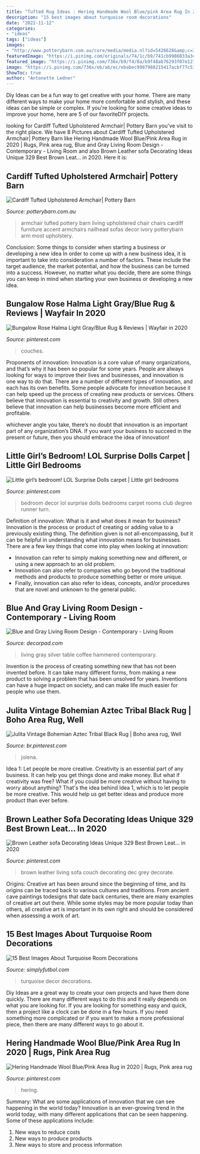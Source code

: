 ```yaml
---
title: "Tufted Rug Ideas : Hering Handmade Wool Blue/pink Area Rug In 2020"
description: "15 best images about turquoise room decorations"
date: "2022-11-12"
categories:
- "ideas"
tags: ["ideas"]
images:
- "http://www.potterybarn.com.au/core/media/media.nl?id=5426628&amp;c=3572911&amp;h=e496ab69c4d75702e71e&amp;resizeid=4&amp;resizeh=1200&amp;resizew=1200"
featuredImage: "https://i.pinimg.com/originals/74/1c/b9/741cb9986033a3cf9717d51f1199e3ce.jpg"
featured_image: "https://i.pinimg.com/736x/b9/f4/8a/b9f48ab76293f07e121932083e45a92a.jpg"
image: "https://i.pinimg.com/736x/eb/ab/ec/ebabec9987988215417acbf77c51cc25.jpg"
ShowToc: true
author: "Antonette Ledner"
---
```



Diy Ideas can be a fun way to get creative with your home. There are many different ways to make your home more comfortable and stylish, and these ideas can be simple or complex. If you're looking for some creative ideas to improve your home, here are 5 of our favoriteDIY projects.

	

		
looking for Cardiff Tufted Upholstered Armchair| Pottery Barn you've visit to the right place. We have 8 Pictures about Cardiff Tufted Upholstered Armchair| Pottery Barn like Hering Handmade Wool Blue/Pink Area Rug in 2020 | Rugs, Pink area rug, Blue and Gray Living Room Design - Contemporary - Living Room and also Brown Leather sofa Decorating Ideas Unique 329 Best Brown Leat… in 2020. Here it is:
		
    
## Cardiff Tufted Upholstered Armchair| Pottery Barn

<img loading=lazy src="http://www.potterybarn.com.au/core/media/media.nl?id=5426628&amp;c=3572911&amp;h=e496ab69c4d75702e71e&amp;resizeid=4&amp;resizeh=1200&amp;resizew=1200" onerror="this.onerror=null;this.src='https://tse3.mm.bing.net/th?id=OIP.xvuhEjYzGbXTI7vQ78UfxwHaGq&amp;pid=15.1';" alt="Cardiff Tufted Upholstered Armchair| Pottery Barn">

_Source: potterybarn.com.au_

>armchair tufted pottery barn living upholstered chair chairs cardiff furniture accent armchairs nailhead sofas decor ivory potterybarn arm most upholstery. 

	

Conclusion: Some things to consider when starting a business or developing a new idea
In order to come up with a new business idea, it is important to take into consideration a number of factors. These include the target audience, the market potential, and how the business can be turned into a success. However, no matter what you decide, there are some things you can keep in mind when starting your own business or developing a new idea.

    
## Bungalow Rose Halma Light Gray/Blue Rug &amp; Reviews | Wayfair In 2020

<img loading=lazy src="https://i.pinimg.com/originals/74/1c/b9/741cb9986033a3cf9717d51f1199e3ce.jpg" onerror="this.onerror=null;this.src='https://tse2.mm.bing.net/th?id=OIP.pgA7LzOi4dg68XxASzBJCgHaHa&amp;pid=15.1';" alt="Bungalow Rose Halma Light Gray/Blue Rug &amp; Reviews | Wayfair in 2020">

_Source: pinterest.com_

>couches. 

	

Proponents of innovation:
Innovation is a core value of many organizations, and that’s why it has been so popular for some years. People are always looking for ways to improve their lives and businesses, and innovation is one way to do that. There are a number of different types of innovation, and each has its own benefits.
Some people advocate for innovation because it can help speed up the process of creating new products or services. Others believe that innovation is essential to creativity and growth. Still others believe that innovation can help businesses become more efficient and profitable.

 whichever angle you take, there’s no doubt that innovation is an important part of any organization’s DNA. If you want your business to succeed in the present or future, then you should embrace the idea of innovation!

    
## Little Girl’s Bedroom! LOL Surprise Dolls Carpet | Little Girl Bedrooms

<img loading=lazy src="https://i.pinimg.com/736x/eb/ab/ec/ebabec9987988215417acbf77c51cc25.jpg" onerror="this.onerror=null;this.src='https://tse1.mm.bing.net/th?id=OIP.EkJjdnSleEB1qb-oXy59dAHaNd&amp;pid=15.1';" alt="Little girl’s bedroom! LOL Surprise Dolls carpet | Little girl bedrooms">

_Source: pinterest.com_

>bedroom decor lol surprise dolls bedrooms carpet rooms club degree runner turn. 

	

Definition of innovation: What is it and what does it mean for business?
Innovation is the process or product of creating or adding value to a previously existing thing. The definition given is not all-encompassing, but it can be helpful in understanding what innovation means for businesses. 
There are a few key things that come into play when looking at innovation: 
- Innovation can refer to simply making something new and different, or using a new approach to an old problem. 
- Innovation can also refer to companies who go beyond the traditional methods and products to produce something better or more unique. 
- Finally, innovation can also refer to ideas, concepts, and/or procedures that are novel and unknown to the general public.

    
## Blue And Gray Living Room Design - Contemporary - Living Room

<img loading=lazy src="https://cdn.decorpad.com/photos/2015/09/26/silver-hammered-metal-coffee-table-arteriors-costello-cocktail-table.jpg" onerror="this.onerror=null;this.src='https://tse3.mm.bing.net/th?id=OIP.E9M4rXKLSBHZWY2QIKtOlQHaJ5&amp;pid=15.1';" alt="Blue and Gray Living Room Design - Contemporary - Living Room">

_Source: decorpad.com_

>living gray silver table coffee hammered contemporary. 

	

Invention is the process of creating something new that has not been invented before. It can take many different forms, from making a new product to solving a problem that has been unsolved for years. Inventions can have a huge impact on society, and can make life much easier for people who use them.

    
## Julita Vintage Bohemian Aztec Tribal Black Rug | Boho Area Rug, Well

<img loading=lazy src="https://i.pinimg.com/736x/7d/df/32/7ddf320d054d8ada8de7dabd671d43b6.jpg" onerror="this.onerror=null;this.src='https://tse3.mm.bing.net/th?id=OIP.OcMiFaTWEN9rE4L_1ks1vQHaHa&amp;pid=15.1';" alt="Julita Vintage Bohemian Aztec Tribal Black Rug | Boho area rug, Well">

_Source: br.pinterest.com_

>jolena. 

	

Idea 1: Let people be more creative.
Creativity is an essential part of any business. It can help you get things done and make money. But what if creativity was free? What if you could be more creative without having to worry about anything? That's the idea behind Idea 1, which is to let people be more creative. This would help us get better ideas and produce more product than ever before.

    
## Brown Leather Sofa Decorating Ideas Unique 329 Best Brown Leat… In 2020

<img loading=lazy src="https://i.pinimg.com/736x/01/3f/8e/013f8eee2e96de0d53fd3b40dcd675a4.jpg" onerror="this.onerror=null;this.src='https://tse2.mm.bing.net/th?id=OIP.U4GCR2AZDg4F6lKBNXG_KQHaLH&amp;pid=15.1';" alt="Brown Leather sofa Decorating Ideas Unique 329 Best Brown Leat… in 2020">

_Source: pinterest.com_

>brown leather living sofa couch decorating dec grey decorate. 

	

Origins:
Creative art has been around since the beginning of time, and its origins can be traced back to various cultures and traditions. From ancient cave paintings todesigns that date back centuries, there are many examples of creative art out there. While some styles may be more popular today than others, all creative art is important in its own right and should be considered when assessing a work of art.

    
## 15 Best Images About Turquoise Room Decorations

<img loading=lazy src="https://simplyfutbol.com/wp-content/uploads/2017/06/turquose-room-decor.jpg" onerror="this.onerror=null;this.src='https://tse3.mm.bing.net/th?id=OIP.5qNpT1B4Fh1zPjHZhRZhIAHaJ4&amp;pid=15.1';" alt="15 Best Images About Turquoise Room Decorations">

_Source: simplyfutbol.com_

>turquoise decor decorations. 

	

Diy Ideas are a great way to create your own projects and have them done quickly. There are many different ways to do this and it really depends on what you are looking for. If you are looking for something easy and quick, then a project like a clock can be done in a few hours. If you need something more complicated or if you want to make a more professional piece, then there are many different ways to go about it.

    
## Hering Handmade Wool Blue/Pink Area Rug In 2020 | Rugs, Pink Area Rug

<img loading=lazy src="https://i.pinimg.com/736x/b9/f4/8a/b9f48ab76293f07e121932083e45a92a.jpg" onerror="this.onerror=null;this.src='https://tse1.mm.bing.net/th?id=OIP.hBovmE7POTDUfHkc6ht2xQHaHa&amp;pid=15.1';" alt="Hering Handmade Wool Blue/Pink Area Rug in 2020 | Rugs, Pink area rug">

_Source: pinterest.com_

>hering. 

	

Summary: What are some applications of innovation that we can see happening in the world today?
Innovation is an ever-growing trend in the world today, with many different applications that can be seen happening. Some of these applications include: 
1. New ways to reduce costs 
2. New ways to produce products 
3. New ways to store and process information 

